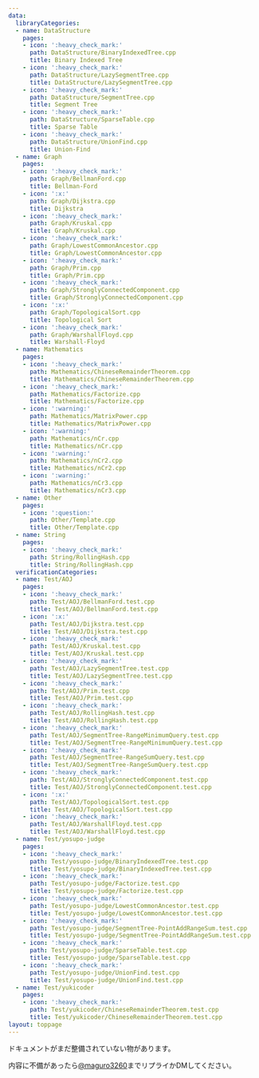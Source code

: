 ```yaml
---
data:
  libraryCategories:
  - name: DataStructure
    pages:
    - icon: ':heavy_check_mark:'
      path: DataStructure/BinaryIndexedTree.cpp
      title: Binary Indexed Tree
    - icon: ':heavy_check_mark:'
      path: DataStructure/LazySegmentTree.cpp
      title: DataStructure/LazySegmentTree.cpp
    - icon: ':heavy_check_mark:'
      path: DataStructure/SegmentTree.cpp
      title: Segment Tree
    - icon: ':heavy_check_mark:'
      path: DataStructure/SparseTable.cpp
      title: Sparse Table
    - icon: ':heavy_check_mark:'
      path: DataStructure/UnionFind.cpp
      title: Union-Find
  - name: Graph
    pages:
    - icon: ':heavy_check_mark:'
      path: Graph/BellmanFord.cpp
      title: Bellman-Ford
    - icon: ':x:'
      path: Graph/Dijkstra.cpp
      title: Dijkstra
    - icon: ':heavy_check_mark:'
      path: Graph/Kruskal.cpp
      title: Graph/Kruskal.cpp
    - icon: ':heavy_check_mark:'
      path: Graph/LowestCommonAncestor.cpp
      title: Graph/LowestCommonAncestor.cpp
    - icon: ':heavy_check_mark:'
      path: Graph/Prim.cpp
      title: Graph/Prim.cpp
    - icon: ':heavy_check_mark:'
      path: Graph/StronglyConnectedComponent.cpp
      title: Graph/StronglyConnectedComponent.cpp
    - icon: ':x:'
      path: Graph/TopologicalSort.cpp
      title: Topological Sort
    - icon: ':heavy_check_mark:'
      path: Graph/WarshallFloyd.cpp
      title: Warshall-Floyd
  - name: Mathematics
    pages:
    - icon: ':heavy_check_mark:'
      path: Mathematics/ChineseRemainderTheorem.cpp
      title: Mathematics/ChineseRemainderTheorem.cpp
    - icon: ':heavy_check_mark:'
      path: Mathematics/Factorize.cpp
      title: Mathematics/Factorize.cpp
    - icon: ':warning:'
      path: Mathematics/MatrixPower.cpp
      title: Mathematics/MatrixPower.cpp
    - icon: ':warning:'
      path: Mathematics/nCr.cpp
      title: Mathematics/nCr.cpp
    - icon: ':warning:'
      path: Mathematics/nCr2.cpp
      title: Mathematics/nCr2.cpp
    - icon: ':warning:'
      path: Mathematics/nCr3.cpp
      title: Mathematics/nCr3.cpp
  - name: Other
    pages:
    - icon: ':question:'
      path: Other/Template.cpp
      title: Other/Template.cpp
  - name: String
    pages:
    - icon: ':heavy_check_mark:'
      path: String/RollingHash.cpp
      title: String/RollingHash.cpp
  verificationCategories:
  - name: Test/AOJ
    pages:
    - icon: ':heavy_check_mark:'
      path: Test/AOJ/BellmanFord.test.cpp
      title: Test/AOJ/BellmanFord.test.cpp
    - icon: ':x:'
      path: Test/AOJ/Dijkstra.test.cpp
      title: Test/AOJ/Dijkstra.test.cpp
    - icon: ':heavy_check_mark:'
      path: Test/AOJ/Kruskal.test.cpp
      title: Test/AOJ/Kruskal.test.cpp
    - icon: ':heavy_check_mark:'
      path: Test/AOJ/LazySegmentTree.test.cpp
      title: Test/AOJ/LazySegmentTree.test.cpp
    - icon: ':heavy_check_mark:'
      path: Test/AOJ/Prim.test.cpp
      title: Test/AOJ/Prim.test.cpp
    - icon: ':heavy_check_mark:'
      path: Test/AOJ/RollingHash.test.cpp
      title: Test/AOJ/RollingHash.test.cpp
    - icon: ':heavy_check_mark:'
      path: Test/AOJ/SegmentTree-RangeMinimumQuery.test.cpp
      title: Test/AOJ/SegmentTree-RangeMinimumQuery.test.cpp
    - icon: ':heavy_check_mark:'
      path: Test/AOJ/SegmentTree-RangeSumQuery.test.cpp
      title: Test/AOJ/SegmentTree-RangeSumQuery.test.cpp
    - icon: ':heavy_check_mark:'
      path: Test/AOJ/StronglyConnectedComponent.test.cpp
      title: Test/AOJ/StronglyConnectedComponent.test.cpp
    - icon: ':x:'
      path: Test/AOJ/TopologicalSort.test.cpp
      title: Test/AOJ/TopologicalSort.test.cpp
    - icon: ':heavy_check_mark:'
      path: Test/AOJ/WarshallFloyd.test.cpp
      title: Test/AOJ/WarshallFloyd.test.cpp
  - name: Test/yosupo-judge
    pages:
    - icon: ':heavy_check_mark:'
      path: Test/yosupo-judge/BinaryIndexedTree.test.cpp
      title: Test/yosupo-judge/BinaryIndexedTree.test.cpp
    - icon: ':heavy_check_mark:'
      path: Test/yosupo-judge/Factorize.test.cpp
      title: Test/yosupo-judge/Factorize.test.cpp
    - icon: ':heavy_check_mark:'
      path: Test/yosupo-judge/LowestCommonAncestor.test.cpp
      title: Test/yosupo-judge/LowestCommonAncestor.test.cpp
    - icon: ':heavy_check_mark:'
      path: Test/yosupo-judge/SegmentTree-PointAddRangeSum.test.cpp
      title: Test/yosupo-judge/SegmentTree-PointAddRangeSum.test.cpp
    - icon: ':heavy_check_mark:'
      path: Test/yosupo-judge/SparseTable.test.cpp
      title: Test/yosupo-judge/SparseTable.test.cpp
    - icon: ':heavy_check_mark:'
      path: Test/yosupo-judge/UnionFind.test.cpp
      title: Test/yosupo-judge/UnionFind.test.cpp
  - name: Test/yukicoder
    pages:
    - icon: ':heavy_check_mark:'
      path: Test/yukicoder/ChineseRemainderTheorem.test.cpp
      title: Test/yukicoder/ChineseRemainderTheorem.test.cpp
layout: toppage
---
```

ドキュメントがまだ整備されていない物があります。

内容に不備があったら[@maguro3260](https://twitter.com/maguro3260)までリプライかDMしてください。
